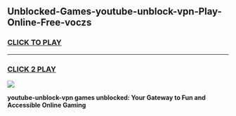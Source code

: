 
## Unblocked-Games-youtube-unblock-vpn-Play-Online-Free-voczs
<h3>
<a href="https://premium76.site?title=youtube-unblock-vpn&ref=26A">CLICK TO PLAY</a></h3>
<hr>

<h3>
<a href="https://premium76.site?title=youtube-unblock-vpn&ref=26A">CLICK 2 PLAY</a>
  
</h3>

<a href="https://premium76.site?title=youtube-unblock-vpn&ref=26A"><img src="https://clearcache.store/games.png"></a>


**youtube-unblock-vpn games unblocked: Your Gateway to Fun and Accessible Online Gaming**
